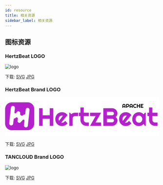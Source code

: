 ```yaml
---
id: resource  
title: 相关资源    
sidebar_label: 相关资源     
---
```


## 图标资源  

### HertzBeat LOGO   

![logo](/img/tancloud-logo.svg)  

下载: [SVG](https://gitee.com/dromara/hertzbeat/raw/master/home/static/img/tancloud-logo.svg)  [JPG](https://gitee.com/dromara/hertzbeat/raw/master/home/static/img/tancloud-logo.jpg)     

### HertzBeat Brand LOGO  

![logo](/img/hertzbeat-brand.svg)

下载: [SVG](https://gitee.com/dromara/hertzbeat/raw/master/home/static/img/hertzbeat-brand.svg)  [JPG](https://gitee.com/dromara/hertzbeat/raw/master/home/static/img/hertzbeat-brand.jpg)

### TANCLOUD Brand LOGO  

![logo](/img/tancloud-brand.svg)  

下载: [SVG](https://gitee.com/dromara/hertzbeat/raw/master/home/static/img/tancloud-brand.svg)  [JPG](https://gitee.com/dromara/hertzbeat/raw/master/home/static/img/tancloud-brand.jpg)     
